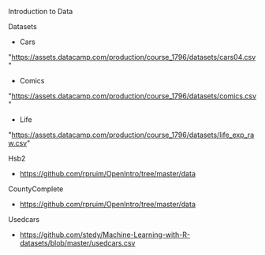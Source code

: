 Introduction to Data

Datasets

- Cars

"https://assets.datacamp.com/production/course_1796/datasets/cars04.csv"

- Comics

"https://assets.datacamp.com/production/course_1796/datasets/comics.csv"

- Life

"https://assets.datacamp.com/production/course_1796/datasets/life_exp_raw.csv"

Hsb2

- https://github.com/rpruim/OpenIntro/tree/master/data

CountyComplete

- https://github.com/rpruim/OpenIntro/tree/master/data

Usedcars

- https://github.com/stedy/Machine-Learning-with-R-datasets/blob/master/usedcars.csv

